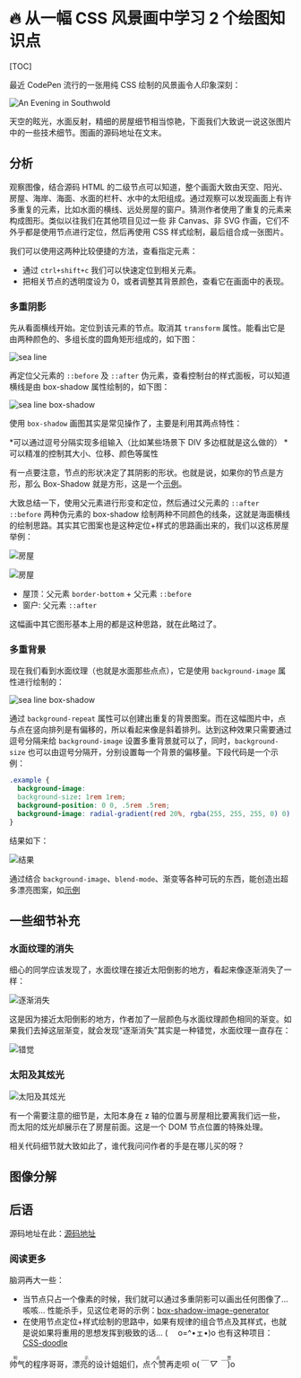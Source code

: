 # 🔥 从一幅 CSS 风景画中学习 2 个绘图知识点

[TOC]

最近 CodePen 流行的一张用纯 CSS 绘制的风景画令人印象深刻：

![An Evening in Southwold](https://cdn.jsdelivr.net/gh/Lionad-Morotar/blog-cdn/image/200319/browser_c5Q2Z8gnR9.jpg)

天空的眩光，水面反射，精细的房屋细节相当惊艳，下面我们大致说一说这张图片中的一些技术细节。图画的源码地址在文末。

## 分析

观察图像，结合源码 HTML 的二级节点可以知道，整个画面大致由天空、阳光、房屋、海岸、海面、水面的栏杆、水中的太阳组成。通过观察可以发现画面上有许多重复的元素，比如水面的横线、远处房屋的窗户。猜测作者使用了重复的元素来构成图形。类似以往我们在其他项目见过一些 非 Canvas、非 SVG 作画，它们不外乎都是使用节点进行定位，然后再使用 CSS 样式绘制，最后组合成一张图片。

我们可以使用这两种比较便捷的方法，查看指定元素：

- 通过 `ctrl+shift+c` 我们可以快速定位到相关元素。
- 把相关节点的透明度设为 0，或者调整其背景颜色，查看它在画面中的表现。

### 多重阴影

先从看面横线开始。定位到该元素的节点。取消其 `transform` 属性。能看出它是由两种颜色的、多组长度的圆角矩形组成的，如下图：

![sea line](https://cdn.jsdelivr.net/gh/Lionad-Morotar/blog-cdn/image/200319/browser_a5aNdMBsJV.png)

再定位父元素的 `::before` 及 `::after` 伪元素，查看控制台的样式面板，可以知道横线是由 box-shadow 属性绘制的，如下图：

![sea line box-shadow](https://cdn.jsdelivr.net/gh/Lionad-Morotar/blog-cdn/image/200319/browser_79GatmjU32.png)

使用 `box-shadow` 画图其实是常见操作了，主要是利用其两点特性：

*可以通过逗号分隔实现多组输入（比如某些场景下 DIV 多边框就是这么做的）
*可以精准的控制其大小、位移、颜色等属性

有一点要注意，节点的形状决定了其阴影的形状。也就是说，如果你的节点是方形，那么 Box-Shadow 就是方形，这是一个[示例](https://css-tricks.com/the-shapes-of-css/#space-invader)。

大致总结一下，使用父元素进行形变和定位，然后通过父元素的 `::after` `::before` 两种伪元素的 box-shadow 绘制两种不同颜色的线条，这就是海面横线的绘制思路。其实其它图案也是这种定位+样式的思路画出来的，我们以这栋房屋举例：

![房屋](https://cdn.jsdelivr.net/gh/Lionad-Morotar/blog-cdn/image/200319/2020-03-19-14-20-58.png)

![房屋](https://cdn.jsdelivr.net/gh/Lionad-Morotar/blog-cdn/image/200319/h6yxZsWcU3.gif)

- 屋顶：父元素 `border-bottom` + 父元素 `::before`
- 窗户: 父元素 `::after`

这幅画中其它图形基本上用的都是这种思路，就在此略过了。

### 多重背景

现在我们看到水面纹理（也就是水面那些点点），它是使用 `background-image` 属性进行绘制的：

![sea line box-shadow](https://cdn.jsdelivr.net/gh/Lionad-Morotar/blog-cdn/image/200319/browser_0pEYpYHqlu.png)

通过 `background-repeat` 属性可以创建出重复的背景图案。而在这幅图片中，点与点在竖向排列是有偏移的，所以看起来像是斜着排列。达到这种效果只需要通过逗号分隔来给 `background-image` 设置多重背景就可以了，同时，`background-size` 也可以由逗号分隔开，分别设置每一个背景的偏移量。下段代码是一个示例：

```css
.example {
  background-image:
  background-size: 1rem 1rem;
  background-position: 0 0, .5rem .5rem;
  background-image: radial-gradient(red 20%, rgba(255, 255, 255, 0) 0), radial-gradient(red 20%, rgba(255, 255, 255, 0) 0);
}
```

结果如下：

![结果](https://cdn.jsdelivr.net/gh/Lionad-Morotar/blog-cdn/image/200319/2020-03-19-09-31-44.png)

通过结合 `background-image`、`blend-mode`、渐变等各种可玩的东西，能创造出超多漂亮图案，如[示例](https://codepen.io/yuanchuan/pen/yxwbXP?__cf_chl_jschl_tk__=21a7d3862a10890a1d5f1a760a8ed1a18fdac246-1584579867-0-Ad4vsPq-O265YtPPTvBmhnofuY1Z3_zrj9Uhu6ajpiBLm2iYEOYRwiRcsj9l84ZRgF7NAXtddCL7Y3kiQUXHJO2s-eaSl4PIaUogKxEcP4XRuIBEEOkwpKPiuBHkeJ3N4v4LxYauBpNC5ug8glJyfpAsMiLraRlOG0ao96kD4YJPIpkK1pfkov2_pZxO6AEAUusYfJi5vuE5rKpro_W1h4lMf02dNjIz-fLO7d_xm5sGwUQ0l98BnBns9jQpaBQFghxatbDily_m67z3R36z8G9mRIhcYFkTf6q1r-El-cMseQ9YdMT7q7XoYG6zjBQ4Tu_aB0RD3WJHg5MT0YlVaWwrmFXbmOHOVr9cm1W2fPs1)

## 一些细节补充

### 水面纹理的消失

细心的同学应该发现了，水面纹理在接近太阳倒影的地方，看起来像逐渐消失了一样：

![逐渐消失](https://cdn.jsdelivr.net/gh/Lionad-Morotar/blog-cdn/image/200319/2020-03-19-14-08-01.png)

这是因为接近太阳倒影的地方，作者加了一层颜色与水面纹理颜色相同的渐变。如果我们去掉这层渐变，就会发现“逐渐消失”其实是一种错觉，水面纹理一直存在：

![错觉](https://cdn.jsdelivr.net/gh/Lionad-Morotar/blog-cdn/image/200319/2020-03-19-14-12-32.png)

### 太阳及其炫光

![太阳及其炫光](https://cdn.jsdelivr.net/gh/Lionad-Morotar/blog-cdn/image/200319/2020-03-19-15-39-43.png)

有一个需要注意的细节是，太阳本身在 z 轴的位置与房屋相比要离我们远一些，而太阳的炫光却展示在了房屋前面。这是一个 DOM 节点位置的特殊处理。

相关代码细节就大致如此了，谁代我问问作者的手是在哪儿买的呀？

## 图像分解

## 后语

源码地址在此：[源码地址](https://codepen.io/ivorjetski/full/xxGYWQG?__cf_chl_jschl_tk__=a55cdb17c4b42febf3974e3c08ccaf375a8fc0af-1584572770-0-AdnTpQP5NZBuJK9o0_3xUC8CWeSlBn_m1ERY9QtqJCkrIkveuPApkn1jbadFP6sizNQxJ0VC-dumoTdvuurOYcBbsuM1DeEhG8oOcGbiuImN3Ytw4OOQcrh1DKODcRkf9cohcDWJZsxZRU_-ktJqw5HSke7HUINtpnMlDgg23n3SOSHUb7q7XufBhcv-yjiQbwnsc8Qo2o9D83ra-NcQSGvFctMWplTy0koFTRzzvtehPFsqqwdqNBEQBM-maBK3-h8z8_wJ0aftUwGJ2x5HunldM_lYtA92o8KrgcX2GcXWbjslZbKKIYeV6VmhxHCUBjernlYATOVOHTZWMl3MNhRakl7wK1h7a0IxEoplnPpo)

### 阅读更多

脑洞再大一些：

- 当节点只占一个像素的时候，我们就可以通过多重阴影可以画出任何图像了... 咳咳... 性能杀手，见这位老哥的示例：[box-shadow-image-generator](https://github.com/Jiasm/box-shadow-image-generator)
- 在使用节点定位+样式绘制的思路中，如果有规律的组合节点及其样式，也就是说如果将重用的思想发挥到极致的话... (　 o=^•ェ•)o 也有这种项目：[CSS-doodle](https://css-doodle.com)

<ruby>帅气的程序哥哥，漂亮的设计姐姐们，点个赞再走呗 o(_￣ ▽ ￣_)o<rt>明示点赞</rt></ruby>
